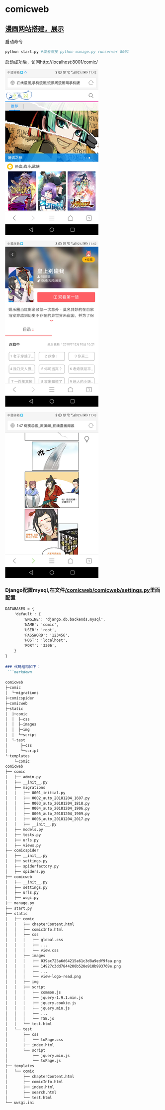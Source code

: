 # comicweb

## [漫画网站搭建，展示](README.md)
 
  启动命令
 ```python
python start.py #或者直接 python manage.py runserver 8001
```

启动成功后，访问http://localhost:8001/comic/

 <img src='/pic/1.jpg' width=300px></img>
 
 <img src='/pic/2.jpg' width=300px></img>
 
  <img src='/pic/3.jpg' width=300px></img>
  

### Django配置mysql,在文件[/comicweb/comicweb/settings.py](comicweb/comicweb/settings.py)里面配置
```markdown
DATABASES = {
    'default': {
        'ENGINE': 'django.db.backends.mysql',
        'NAME': 'comic',
        'USER': 'root',
        'PASSWORD': '123456',
        'HOST': 'localhost',
        'PORT': '3306',
    }
}

### 代码结构如下：
 ```markdown
 
comicweb
├─comic
│  └─migrations
├─comicspider
├─comicweb
├─static
│  ├─comic
│  │  ├─css
│  │  ├─images
│  │  ├─img
│  │  └─script
│  └─test
│      ├─css
│      └─script
└─templates
    └─comic
comicweb
├── comic
│   ├── admin.py
│   ├── __init__.py
│   ├── migrations
│   │   ├── 0001_initial.py
│   │   ├── 0002_auto_20181204_1607.py
│   │   ├── 0003_auto_20181204_1818.py
│   │   ├── 0004_auto_20181204_1906.py
│   │   ├── 0005_auto_20181204_1909.py
│   │   ├── 0006_auto_20181204_2017.py
│   │   ├── __init__.py
│   ├── models.py
│   ├── tests.py
│   ├── urls.py
│   ├── views.py
├── comicspider
│   ├── __init__.py
│   ├── settings.py
│   ├── spiderfactory.py
│   ├── spiders.py
├── comicweb
│   ├── __init__.py
│   ├── settings.py
│   ├── urls.py
│   ├── wsgi.py
├── manage.py
├── start.py
├── static
│   ├── comic
│   │   ├── chapterContent.html
│   │   ├── comicInfo.html
│   │   ├── css
│   │   │   ├── global.css
│   │   │   ├── ...
│   │   │   └── view.css
│   │   ├── images
│   │   │   ├── 039ac725a6d64215a61c3d8a9edf9faa.png
│   │   │   ├── 14927c3dd7844200b520e910b993769e.png
│   │   │   ├── ...
│   │   │   └── view-logo-read.png
│   │   ├── img
│   │   ├── script
│   │   │   ├── common.js
│   │   │   ├── jquery-1.9.1.min.js
│   │   │   ├── jquery.cookie.js
│   │   │   ├── jquery.min.js
│   │   │   ├── ...
│   │   │   └── TSB.js
│   │   └── test.html
│   └── test
│       ├── css
│       │   └── toPage.css
│       ├── index.html
│       └── script
│           ├── jquery.min.js
│           └── toPage.js
├── templates
│   └── comic
│       ├── chapterContent.html
│       ├── comicInfo.html
│       ├── index.html
│       ├── search.html
│       └── test.html
└── uwsgi.ini

```